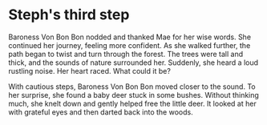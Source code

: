 # Steph's third step

Baroness Von Bon Bon nodded and thanked Mae for her wise words. She continued her journey, feeling more confident. As she walked further, the path began to twist and turn through the forest. The trees were tall and thick, and the sounds of nature surrounded her. Suddenly, she heard a loud rustling noise. Her heart raced. What could it be?

With cautious steps, Baroness Von Bon Bon moved closer to the sound. To her surprise, she found a baby deer stuck in some bushes. Without thinking much, she knelt down and gently helped free the little deer. It looked at her with grateful eyes and then darted back into the woods.

